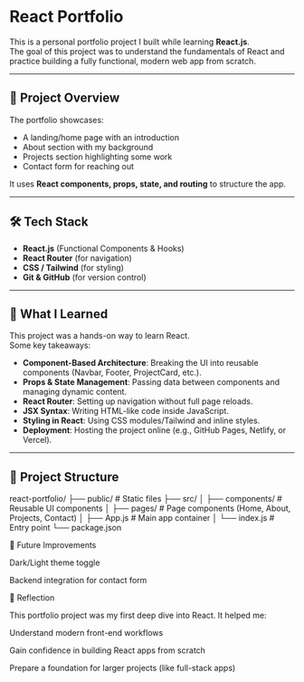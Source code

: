 # React Portfolio

This is a personal portfolio project I built while learning **React.js**.  
The goal of this project was to understand the fundamentals of React and practice building a fully functional, modern web app from scratch.

---

## 🚀 Project Overview
The portfolio showcases:
- A landing/home page with an introduction
- About section with my background
- Projects section highlighting some work
- Contact form for reaching out

It uses **React components, props, state, and routing** to structure the app.

---

## 🛠️ Tech Stack
- **React.js** (Functional Components & Hooks)
- **React Router** (for navigation)
- **CSS / Tailwind** (for styling)
- **Git & GitHub** (for version control)

---

## 📖 What I Learned
This project was a hands-on way to learn React.  
Some key takeaways:
- **Component-Based Architecture**: Breaking the UI into reusable components (Navbar, Footer, ProjectCard, etc.).
- **Props & State Management**: Passing data between components and managing dynamic content.
- **React Router**: Setting up navigation without full page reloads.
- **JSX Syntax**: Writing HTML-like code inside JavaScript.
- **Styling in React**: Using CSS modules/Tailwind and inline styles.
- **Deployment**: Hosting the project online (e.g., GitHub Pages, Netlify, or Vercel).

---

## 📂 Project Structure
react-portfolio/
├── public/          # Static files
├── src/
│   ├── components/  # Reusable UI components
│   ├── pages/       # Page components (Home, About, Projects, Contact)
│   ├── App.js       # Main app container
│   └── index.js     # Entry point
└── package.json

🧩 Future Improvements

Dark/Light theme toggle

Backend integration for contact form

📌 Reflection

This portfolio project was my first deep dive into React. It helped me:

Understand modern front-end workflows

Gain confidence in building React apps from scratch

Prepare a foundation for larger projects (like full-stack apps)



